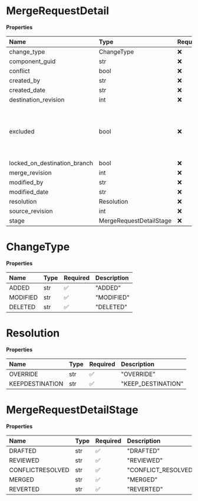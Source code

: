 # MergeRequestDetail

**Properties**

| Name                         | Type                    | Required | Description                                                              |
| :--------------------------- | :---------------------- | :------- | :----------------------------------------------------------------------- |
| change_type                  | ChangeType              | ❌       |                                                                          |
| component_guid               | str                     | ❌       |                                                                          |
| conflict                     | bool                    | ❌       |                                                                          |
| created_by                   | str                     | ❌       |                                                                          |
| created_date                 | str                     | ❌       |                                                                          |
| destination_revision         | int                     | ❌       |                                                                          |
| excluded                     | bool                    | ❌       | When true, signifies that a component will not be included in the Merge. |
| locked_on_destination_branch | bool                    | ❌       |                                                                          |
| merge_revision               | int                     | ❌       |                                                                          |
| modified_by                  | str                     | ❌       |                                                                          |
| modified_date                | str                     | ❌       |                                                                          |
| resolution                   | Resolution              | ❌       |                                                                          |
| source_revision              | int                     | ❌       |                                                                          |
| stage                        | MergeRequestDetailStage | ❌       |                                                                          |

# ChangeType

**Properties**

| Name     | Type | Required | Description |
| :------- | :--- | :------- | :---------- |
| ADDED    | str  | ✅       | "ADDED"     |
| MODIFIED | str  | ✅       | "MODIFIED"  |
| DELETED  | str  | ✅       | "DELETED"   |

# Resolution

**Properties**

| Name            | Type | Required | Description        |
| :-------------- | :--- | :------- | :----------------- |
| OVERRIDE        | str  | ✅       | "OVERRIDE"         |
| KEEPDESTINATION | str  | ✅       | "KEEP_DESTINATION" |

# MergeRequestDetailStage

**Properties**

| Name             | Type | Required | Description         |
| :--------------- | :--- | :------- | :------------------ |
| DRAFTED          | str  | ✅       | "DRAFTED"           |
| REVIEWED         | str  | ✅       | "REVIEWED"          |
| CONFLICTRESOLVED | str  | ✅       | "CONFLICT_RESOLVED" |
| MERGED           | str  | ✅       | "MERGED"            |
| REVERTED         | str  | ✅       | "REVERTED"          |

